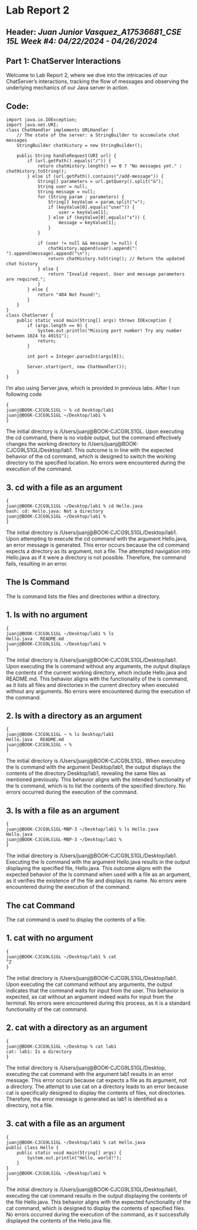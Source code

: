 # Lab Report 2
## Header: *Juan Junior Vasquez_A17536681_CSE 15L Week #4: 04/22/2024 - 04/26/2024*
## Part 1: ChatServer Interactions
Welcome to Lab Report 2, where we dive into the intricacies of our ChatServer’s interactions, tracking the flow of messages and observing the underlying mechanics of our Java server in action.
## Code:
```
import java.io.IOException;
import java.net.URI;
class ChatHandler implements URLHandler {
    // The state of the server: a StringBuilder to accumulate chat messages
    StringBuilder chatHistory = new StringBuilder();

    public String handleRequest(URI url) {
        if (url.getPath().equals("/")) {
            return chatHistory.length() == 0 ? "No messages yet." : chatHistory.toString();
        } else if (url.getPath().contains("/add-message")) {
            String[] parameters = url.getQuery().split("&");
            String user = null;
            String message = null;
            for (String param : parameters) {
                String[] keyValue = param.split("=");
                if (keyValue[0].equals("user")) {
                    user = keyValue[1];
                } else if (keyValue[0].equals("s")) {
                    message = keyValue[1];
                }
            }

            if (user != null && message != null) {
                chatHistory.append(user).append(": ").append(message).append("\n");
                return chatHistory.toString(); // Return the updated chat history
            } else {
                return "Invalid request. User and message parameters are required.";
            }
        } else {
            return "404 Not Found!";
        }
    }
}
class ChatServer {
    public static void main(String[] args) throws IOException {
        if (args.length == 0) {
            System.out.println("Missing port number! Try any number between 1024 to 49151");
            return;
        }

        int port = Integer.parseInt(args[0]);

        Server.start(port, new ChatHandler());
    }
}
```
I’m also using Server.java, which is provided in previous labs. After I run following code

```
{
juanj@BOOK-CJCG9LS1GL ~ % cd Desktop/lab1
juanj@BOOK-CJCG9LS1GL ~/Desktop/lab1 % 
}
```
The initial directory is /Users/juanj@BOOK-CJCG9LS1GL. Upon executing the cd command, there is no visible output, but the command effectively changes the working directory to /Users/juanj@BOOK-CJCG9LS1GL/Desktop/lab1. This outcome is in line with the expected behavior of the cd command, which is designed to switch the working directory to the specified location. No errors were encountered during the execution of the command.
## 3. cd with a file as an argument
```
{
juanj@BOOK-CJCG9LS1GL ~/Desktop/lab1 % cd Hello.java
bash: cd: Hello.java: Not a directory
juanj@BOOK-CJCG9LS1GL ~/Desktop/lab1 % 
}
```
The initial directory is /Users/juanj@BOOK-CJCG9LS1GL/Desktop/lab1. Upon attempting to execute the cd command with the argument Hello.java, an error message is generated. This error occurs because the cd command expects a directory as its argument, not a file. The attempted navigation into Hello.java as if it were a directory is not possible. Therefore, the command fails, resulting in an error.
## The ls Command
The ls command lists the files and directories within a directory.
## 1. ls with no argument
```
{
juanj@BOOK-CJCG9LS1GL ~/Desktop/lab1 % ls
Hello.java   README.md
juanj@BOOK-CJCG9LS1GL ~/Desktop/lab1 % 
}
```
The initial directory is /Users/juanj@BOOK-CJCG9LS1GL/Desktop/lab1. Upon executing the ls command without any arguments, the output displays the contents of the current working directory, which include Hello.java and README.md. This behavior aligns with the functionality of the ls command, as it lists all files and directories in the current directory when executed without any arguments. No errors were encountered during the execution of the command.
## 2. ls with a directory as an argument
```
{
juanj@BOOK-CJCG9LS1GL ~ % ls Desktop/lab1
Hello.java   README.md
juanj@BOOK-CJCG9LS1GL ~ % 
}
```
The initial directory is /Users/juanj@BOOK-CJCG9LS1GL. When executing the ls command with the argument Desktop/lab1, the output displays the contents of the directory Desktop/lab1, revealing the same files as mentioned previously. This behavior aligns with the intended functionality of the ls command, which is to list the contents of the specified directory. No errors occurred during the execution of the command.
## 3. ls with a file as an argument
```
{
juanj@BOOK-CJCG9LS1GL-MBP-3 ~/Desktop/lab1 % ls Hello.java
Hello.java
juanj@BOOK-CJCG9LS1GL-MBP-3 ~/Desktop/lab1 % 
}
```
The initial directory is /Users/juanj@BOOK-CJCG9LS1GL/Desktop/lab1. Executing the ls command with the argument Hello.java results in the output displaying the specified file, Hello.java. This outcome aligns with the expected behavior of the ls command when used with a file as an argument, as it verifies the existence of the file and displays its name. No errors were encountered during the execution of the command.
## The cat Command
The cat command is used to display the contents of a file.
## 1. cat with no argument
```
{
juanj@BOOK-CJCG9LS1GL ~/Desktop/lab1 % cat
^Z
}
```
The initial directory is /Users/juanj@BOOK-CJCG9LS1GL/Desktop/lab1. Upon executing the cat command without any arguments, the output indicates that the command waits for input from the user. This behavior is expected, as cat without an argument indeed waits for input from the terminal. No errors were encountered during this process, as it is a standard functionality of the cat command.
## 2. cat with a directory as an argument
```
{
juanj@BOOK-CJCG9LS1GL ~/Desktop % cat lab1
cat: lab1: Is a directory
}
```
The initial directory is /Users/juanj@BOOK-CJCG9LS1GL/Desktop, executing the cat command with the argument lab1 results in an error message. This error occurs because cat expects a file as its argument, not a directory. The attempt to use cat on a directory leads to an error because cat is specifically designed to display the contents of files, not directories. Therefore, the error message is generated as lab1 is identified as a directory, not a file.
## 3. cat with a file as an argument
```
{
juanj@BOOK-CJCG9LS1GL ~/Desktop/lab1 % cat Hello.java
public class Hello {
    public static void main(String[] args) {
        System.out.println("Hello, world!");
    }
}
juanj@BOOK-CJCG9LS1GL ~/Desktop/lab1 %
}
```
The initial directory is /Users/juanj@BOOK-CJCG9LS1GL/Desktop/lab1, executing the cat command results in the output displaying the contents of the file Hello.java. This behavior aligns with the expected functionality of the cat command, which is designed to display the contents of specified files. No errors occurred during the execution of the command, as it successfully displayed the contents of the Hello.java file.
